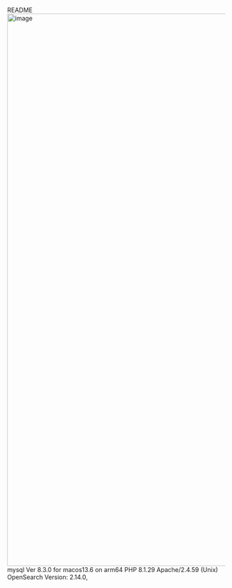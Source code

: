 README
<img width="1273" alt="image" src="https://github.com/Ernest-Kalynych/gymbeam_magento2_module/assets/60212840/47cbfead-1c4a-44a0-bfa2-bd7ea95d3588">
mysql  Ver 8.3.0 for macos13.6 on arm64
PHP 8.1.29
Apache/2.4.59 (Unix)
OpenSearch Version: 2.14.0,
